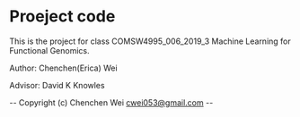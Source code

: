 # Proeject code  
This is the project for class COMSW4995_006_2019_3 Machine Learning for Functional Genomics. 

Author: Chenchen(Erica) Wei 

Advisor: David K Knowles



-- Copyright (c) Chenchen Wei <cwei053@gmail.com> -- 

